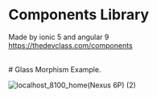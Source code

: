 # Components Library
Made by ionic 5 and angular 9 <br>
https://thedevclass.com/components <br>

<br>
# Glass Morphism Example. 


![localhost_8100_home(Nexus 6P) (2)](https://user-images.githubusercontent.com/31030616/101805108-cc2bff00-3b2b-11eb-8650-0be98f337fca.png)
